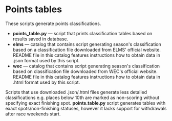 # Points tables

These scripts generate points classifications.

- **points_table.py** — script that prints classification tables based on results saved in database. 
- **elms** — catalog that contains script generating season's classification based on a classification file downloaded from ELMS' official website. README file in this catalog features instructions how to obtain data in .json format used by this script.
- **wec** — catalog that contains script generating season's classification based on classification file downloaded from WEC's official website. README file in this catalog features instructions how to obtain data in .html format used by this script.

Scripts that use downloaded .json/.html files generate less detailed classifications e.g. places below 10th are marked as non-scoring without specifying exact finishing spot. **points.table.py** script generates tables with exact spots/non-finishing statuses, however it lacks support for withdrawals after race weekends start.